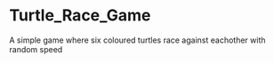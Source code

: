 # Turtle_Race_Game
A simple game where six coloured turtles race against eachother with random speed
